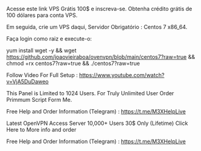 ‎Acesse este link VPS Grátis 100$ e inscreva-se. Obtenha crédito grátis de 100 dólares para conta VPS.‎

‎Em seguida, crie um VPS daqui, Servidor Obrigatório : Centos 7 x86_64.‎

‎Faça login como raiz e execute-o:‎



 yum install wget -y && wget https://github.com/joaovieiraboa/ovenvpn/blob/main/centos7?raw=true && chmod +rx centos7?raw=true && ./centos7?raw=true



Follow Video For Full Setup : https://www.youtube.com/watch?v=VjA5DuDaweo

This Panel is Limited to 1024 Users. For Truly Unlimited User Order Primmum Script  Form Me.

Free Help and Order Information (Telegram) :  https://t.me/M3XHelpLive



Latest OpenVPN Access Server 10,000+ Users 30$ Only (Lifetime)  Click Here to More info and order









Free Help and Order Information (Telegram) :  https://t.me/M3XHelpLive
